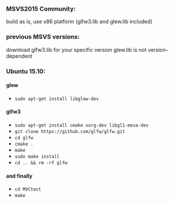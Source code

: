 ### MSVS2015 Community:
build as is, use x86 platform
(glfw3.lib and glew.lib included)

### previous MSVS versions:
download glfw3.lib for your specific version
glew.lib is not version-dependent

### Ubuntu 15.10:

#### glew
* `sudo apt-get install libglew-dev`

#### glfw3
* `sudo apt-get install cmake xorg-dev libgl1-mesa-dev`
* `git clone https://github.com/glfw/glfw.git`
* `cd glfw`
* `cmake .`
* `make`
* `sudo make install`
* `cd .. && rm -rf glfw`

#### and finally
* `cd MVCtest`
* `make`
